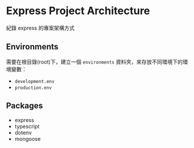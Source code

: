 # Express Project Architecture

紀錄 express 的專案架構方式

## Environments

需要在根目錄(root)下，建立一個 `environments` 資料夾，來存放不同環境下的環境變數：

- `development.env`
- `production.env`

## Packages

- express
- typescript
- dotenv
- mongoose
